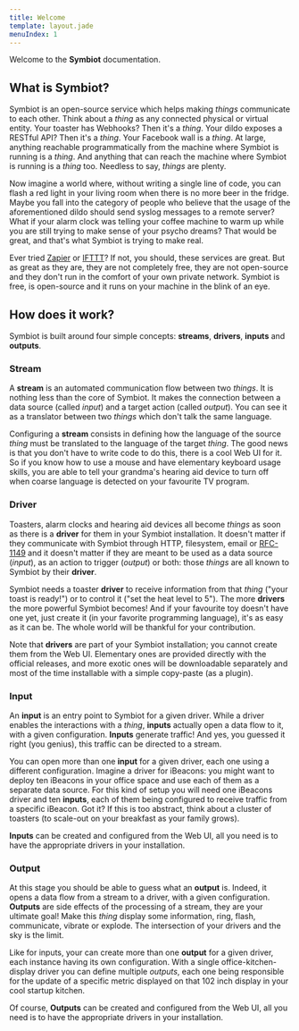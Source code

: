 ```yaml
---
title: Welcome
template: layout.jade
menuIndex: 1
---
```


Welcome to the **Symbiot** documentation.

What is Symbiot?
----------------

Symbiot is an open-source service which helps making _things_ communicate to each other. Think about a _thing_ as any connected physical or virtual entity. Your toaster has Webhooks? Then it's a _thing_. Your dildo exposes a RESTful API? Then it's a _thing_. Your Facebook wall is a _thing_. At large, anything reachable programmatically from the machine where Symbiot is running is a _thing_. And anything that can reach the machine where Symbiot is running is a _thing_ too. Needless to say, _things_ are plenty.

Now imagine a world where, without writing a single line of code, you can flash a red light in your living room when there is no more beer in the fridge. Maybe you fall into the category of people who believe that the usage of the aforementioned dildo should send syslog messages to a remote server? What if your alarm clock was telling your coffee machine to warm up while you are still trying to make sense of your psycho dreams? That would be great, and that's what Symbiot is trying to make real.

Ever tried [Zapier](https://zapier.com/) or [IFTTT](https://ifttt.com)? If not, you should, these services are great. But as great as they are, they are not completely free, they are not open-source and they don't run in the comfort of your own private network. Symbiot is free, is open-source and it runs on your machine in the blink of an eye.


How does it work?
-----------------

Symbiot is built around four simple concepts: **streams**, **drivers**, **inputs** and **outputs**.

### Stream

A **stream** is an automated communication flow between two _things_. It is nothing less than the core of Symbiot. It makes the connection between a data source (called _input_) and a target action (called _output_). You can see it as a translator between two _things_ which don't talk the same language.

Configuring a **stream** consists in defining how the language of the source _thing_ must be translated to the language of the target _thing_. The good news is that you don't have to write code to do this, there is a cool Web UI for it. So if you know how to use a mouse and have elementary keyboard usage skills, you are able to tell your grandma's hearing aid device to turn off when coarse language is detected on your favourite TV program.

### Driver

Toasters, alarm clocks and hearing aid devices all become _things_ as soon as there is a **driver** for them in your Symbiot installation. It doesn't matter if they communicate with Symbiot through HTTP, filesystem, email or [RFC-1149](https://www.ietf.org/rfc/rfc1149.txt) and it doesn't matter if they are meant to be used as a data source (_input_), as an action to trigger (_output_) or both: those _things_ are all known to Symbiot by their **driver**.

Symbiot needs a toaster **driver** to receive information from that _thing_ ("your toast is ready!") or to control it ("set the heat level to 5"). The more **drivers** the more powerful Symbiot becomes! And if your favourite toy doesn't have one yet, just create it (in your favorite programming language), it's as easy as it can be. The whole world will be thankful for your contribution.

Note that **drivers** are part of your Symbiot installation; you cannot create them from the Web UI. Elementary ones are provided directly with the official releases, and more exotic ones will be downloadable separately and most of the time installable with a simple copy-paste (as a plugin).

### Input

An **input** is an entry point to Symbiot for a given driver. While a driver enables the interactions with a _thing_, **inputs** actually open a data flow to it, with a given configuration. **Inputs** generate traffic! And yes, you guessed it right (you genius), this traffic can be directed to a stream.

You can open more than one **input** for a given driver, each one using a different configuration. Imagine a driver for iBeacons: you might want to deploy ten iBeacons in your office space and use each of them as a separate data source. For this kind of setup you will need one iBeacons driver and ten **inputs**, each of them being configured to receive traffic from a specific iBeacon. Got it? If this is too abstract, think about a cluster of toasters (to scale-out on your breakfast as your family grows).

**Inputs** can be created and configured from the Web UI, all you need is to have the appropriate drivers in your installation.

### Output

At this stage you should be able to guess what an **output** is. Indeed, it opens a data flow from a stream to a driver, with a given configuration. **Outputs** are side effects of the processing of a stream, they are your ultimate goal! Make this _thing_ display some information, ring, flash, communicate, vibrate or explode. The intersection of your drivers and the sky is the limit.

Like for inputs, your can create more than one **output** for a given driver, each instance having its own configuration. With a single office-kitchen-display driver you can define multiple *outputs*, each one being responsible for the update of a specific metric displayed on that 102 inch display in your cool startup kitchen.

Of course, **Outputs** can be created and configured from the Web UI, all you need is to have the appropriate drivers in your installation.



